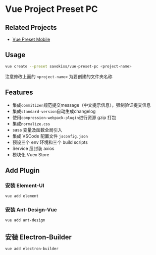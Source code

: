 # Vue Project Preset PC

## Related Projects

- [Vue Preset Mobile](https://github.com/savokiss/vue-preset-mobile)

## Usage

```bash
vue create --preset savokiss/vue-preset-pc <project-name>
```
注意修改上面的 `<project-name>` 为要创建的文件夹名称

## Features
- 集成`commitizen`规范提交message（中文提示信息），强制验证提交信息
- 集成`standard-version`自动生成changelog
- 使用`compression-webpack-plugin`进行资源 gzip 打包
- 集成`normalize.css`
- sass 变量及函数全局引入
- 集成 VSCode 配置文件 `jsconfig.json`
- 预设三个 env 环境和三个 build scripts
- Service 层封装 axios
- 模块化 Vuex Store

## Add Plugin

### 安装 Element-UI
```bash
vue add element
```

### 安装 Ant-Design-Vue
```bash
vue add ant-design
```

## 安装 Electron-Builder
```bash
vue add electron-builder
```
